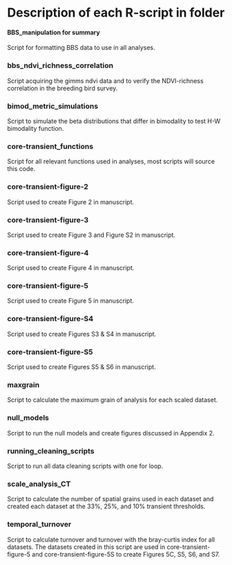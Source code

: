 # Description of each R-script in folder

#### BBS_manipulation for summary
Script for formatting BBS data to use in all analyses.
### bbs_ndvi_richness_correlation
Script acquiring the gimms ndvi data and to verify the NDVI-richness correlation in the breeding bird survey.
### bimod_metric_simulations
Script to simulate the beta distributions that differ in bimodality to test H-W bimodality function.
### core-transient_functions
Script for all relevant functions used in analyses, most scripts will source this code.
### core-transient-figure-2
Script used to create Figure 2 in manuscript.
### core-transient-figure-3
Script used to create Figure 3 and Figure S2 in manuscript.
### core-transient-figure-4
Script used to create Figure 4 in manuscript.
### core-transient-figure-5
Script used to create Figure 5 in manuscript.
### core-transient-figure-S4
Script used to create Figures S3 & S4 in manuscript.
### core-transient-figure-S5
Script used to create Figures S5 & S6 in manuscript.
### maxgrain
Script to calculate the maximum grain of analysis for each scaled dataset.
### null_models
Script to run the null models and create figures discussed in Appendix 2.
### running_cleaning_scripts
Script to run all data cleaning scripts with one for loop.
### scale_analysis_CT
Script to calculate the number of spatial grains used in each dataset and created each dataset at the 33%, 25%, and 10% transient thresholds.
### temporal_turnover
Script to calculate turnover and turnover with the bray-curtis index for all datasets. The datasets created in this script are used in core-transient-figure-5 and core-transient-figure-5S to create Figures 5C, S5, S6, and S7.
